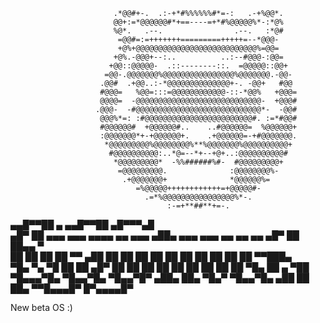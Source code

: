 


                                                                                
                                                                                          
                                                                                          
                           .*@@#+-.  .:-+*#%%%%%%#*=-:   .-+%@@*.                         
                           @@+:=*@@@@@@#*+==----=+*#%@@@@@%*-:*@%                         
                           %@*.   .--.                .--.   :*@#                         
                            =@@#=:=+++++++=========+++++=--*@@@-                          
                            +@%+@@@@@@@@@@@@@@@@@@@@@@@@@@@%=@@=                          
                           +@%.-@@@+--:..          ..:--#@@@-:@@=                         
                          +@@::@@@@@-  .::--------::.  =@@@@@::@@+                        
                         =@@-.@@@@@@@%@@@@@@@@@@@@@@@@%@@@@@@@.-@@-                       
                        .@@#  .+@@..:-*@@@@@@@@@@@@@@+-. -@@+   #@@                       
                        #@@@=   %@@=:::=@@@@@@@@@@@@-::-*@@%   +@@@=                      
                        @@@@=  -@@@@@@@@@@@@@@@@@@@@@@@@@@@@-  +@@@#                      
                       .@@@-  -#@@@@@@@@@@@@@@@@@@@@@@@@@@@@*-  -@@#                      
                        @@@%*=: :#@@@@@@@@@@@@@@@@@@@@@@@@#. :=*#@@#                      
                        #@@@@@@#  +@@@@@@#..    ..#@@@@@@=  %@@@@@@+                      
                        :@@@@@@@*+-+@@@@@@+.    .+@@@@@@=-+#@@@@@@@.                      
                         *@@@@@@@@@%@@@@@@@@%**%@@@@@@@%@@@@@@@@@@+                       
                          #@@@@@@@@@@:..*@=--*+--+@+..:@@@@@@@@@@#                        
                           *@@@@@@@@@*  -%%######%#-  #@@@@@@@@@+                         
                            =@@@@@@@@@.              :@@@@@@@@%-                          
                             .+@@@@@@@+              *@@@@@@%=                            
                                =%@@@@@++++++++++++=+@@@@@#-                              
                                  .=*%@@@@@@@@@@@@@@@@%*-.                                
                                       :-=+**##**+=-.                                     
                                                                                          


 ▄▄█▀▀██                               ▄                        ▄▄█▀▀██    ▄█▀▀▀▄█  
▄█▀    ██  ▄▄▄ ▄▄▄   ▄▄▄▄   ▄▄ ▄▄▄   ▄██▄  ▄▄▄ ▄▄▄  ▄▄ ▄▄ ▄▄   ▄█▀    ██   ██▄▄  ▀  
██      ██  ██  ██  ▀▀ ▄██   ██  ██   ██    ██  ██   ██ ██ ██  ██      ██   ▀▀███▄  
▀█▄  ▀▄ ▀█  ██  ██  ▄█▀ ██   ██  ██   ██    ██  ██   ██ ██ ██  ▀█▄     ██ ▄     ▀██ 
  ▀█▄▄▄▀█▄  ▀█▄▄▀█▄ ▀█▄▄▀█▀ ▄██▄ ██▄  ▀█▄▀  ▀█▄▄▀█▄ ▄██ ██ ██▄  ▀▀█▄▄▄█▀  █▀▄▄▄▄█▀  



New beta OS :)

  
                                                                                    
                                                                                    

                                                                                     




